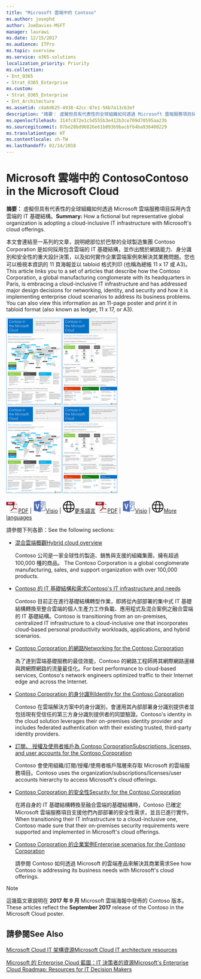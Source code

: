 ```yaml
---
title: "Microsoft 雲端中的 Contoso"
ms.author: josephd
author: JoeDavies-MSFT
manager: laurawi
ms.date: 12/15/2017
ms.audience: ITPro
ms.topic: overview
ms.service: o365-solutions
localization_priority: Priority
ms.collection:
- Ent_O365
- Strat_O365_Enterprise
ms.custom:
- Strat_O365_Enterprise
- Ent_Architecture
ms.assetid: c4a6d625-4938-42cc-87e1-56b7a13c63ef
description: "摘要： 虛擬但具有代表性的全球組織如何透過 Microsoft 雲端服務項目採用內含雲端的 IT 基礎結構。"
ms.openlocfilehash: 314fc872e1c5d555b3e412b3ce709d70595aa23b
ms.sourcegitcommit: 07be28bd96826e61b893b9bacbf64ba936400229
ms.translationtype: HT
ms.contentlocale: zh-TW
ms.lasthandoff: 02/14/2018
---
```

# <a name="contoso-in-the-microsoft-cloud"></a><span data-ttu-id="73695-103">Microsoft 雲端中的 Contoso</span><span class="sxs-lookup"><span data-stu-id="73695-103">Contoso in the Microsoft Cloud</span></span>

 <span data-ttu-id="73695-104">**摘要：** 虛擬但具有代表性的全球組織如何透過 Microsoft 雲端服務項目採用內含雲端的 IT 基礎結構。</span><span class="sxs-lookup"><span data-stu-id="73695-104">**Summary:** How a fictional but representative global organization is adopting a cloud-inclusive IT infrastructure with Microsoft's cloud offerings.</span></span>
  
<span data-ttu-id="73695-p101">本文會連結至一系列的文章，說明總部位於巴黎的全球製造集團 Contoso Corporation 是如何採用包含雲端的 IT 基礎結構，並作出關於網路能力、身分識別和安全性的重大設計決策，以及如何實作企業雲端案例來解決其業務問題。您也可以檢視本資訊的 11 頁海報並以 tabloid 格式列印 (也稱為總帳 11 x 17 或 A3)。</span><span class="sxs-lookup"><span data-stu-id="73695-p101">This article links you to a set of articles that describe how the Contoso Corporation, a global manufacturing conglomerate with its headquarters in Paris, is embracing a cloud-inclusive IT infrastructure and has addressed major design decisions for networking, identity, and security and how it is implementing enterprise cloud scenarios to address its business problems. You can also view this information as an 11-page poster and print it in tabloid format (also known as ledger, 11 x 17, or A3).</span></span>
  
<span data-ttu-id="73695-107">[![Microsoft 雲端海報中 Contoso 的縮圖影像。](images/Contoso_Poster/Thumbnail.png)](https://www.microsoft.com/download/details.aspx?id=54427)</span><span class="sxs-lookup"><span data-stu-id="73695-107">[![Thumb image of the Contoso in the Microsoft Cloud poster.](images/Contoso_Poster/Thumbnail.png)](https://www.microsoft.com/download/details.aspx?id=54427)</span></span>
  
<span data-ttu-id="73695-108">![PDF 檔案](images/Common_Images/PDFIcon.png)[PDF](https://go.microsoft.com/fwlink/p/?linkid=842085)  | ![Visio 檔案](images/Common_Images/VisioIcon.png)[Visio](https://go.microsoft.com/fwlink/p/?linkid=842086)  | ![參閱其他語言版本的頁面](images/Common_Images/GlobeIcon.png)[更多語言](https://www.microsoft.com/download/details.aspx?id=54427)</span><span class="sxs-lookup"><span data-stu-id="73695-108">![PDF file](images/Common_Images/PDFIcon.png)[PDF](https://go.microsoft.com/fwlink/p/?linkid=842085)  | ![Visio file](images/Common_Images/VisioIcon.png)[Visio](https://go.microsoft.com/fwlink/p/?linkid=842086)  | ![See a page with versions in additional languages](images/Common_Images/GlobeIcon.png)[More languages](https://www.microsoft.com/download/details.aspx?id=54427)</span></span>
  
<span data-ttu-id="73695-109">請參閱下列各節：</span><span class="sxs-lookup"><span data-stu-id="73695-109">See the following sections:</span></span>
  
- [<span data-ttu-id="73695-110">混合雲端概觀</span><span class="sxs-lookup"><span data-stu-id="73695-110">Hybrid cloud overview</span></span>](hybrid-cloud-overview.md)
    
    <span data-ttu-id="73695-111">Contoso 公司是一家全球性的製造、銷售與支援的組織集團，擁有超過 100,000 種的商品。 </span><span class="sxs-lookup"><span data-stu-id="73695-111">The Contoso Corporation is a global conglomerate manufacturing, sales, and support organization with over 100,000 products.</span></span>
    
- [<span data-ttu-id="73695-112">Contoso 的 IT 基礎結構和需求</span><span class="sxs-lookup"><span data-stu-id="73695-112">Contoso's IT infrastructure and needs</span></span>](contoso-it-infrastructure-and-needs.md)
    
    <span data-ttu-id="73695-113">Contoso 目前正在進行基礎結構轉型作業，即將從內部部署的集中式 IT 基礎結構轉換至整合雲端的個人生產力工作負載、應用程式及混合案例之融合雲端的 IT 基礎結構。</span><span class="sxs-lookup"><span data-stu-id="73695-113">Contoso is transitioning from an on-premises, centralized IT infrastructure to a cloud-inclusive one that incorporates cloud-based personal productivity workloads, applications, and hybrid scenarios.</span></span>
    
- [<span data-ttu-id="73695-114">Contoso Corporation 的網路</span><span class="sxs-lookup"><span data-stu-id="73695-114">Networking for the Contoso Corporation</span></span>](networking-for-the-contoso-corporation.md)
    
    <span data-ttu-id="73695-115">為了達到雲端基礎服務的最佳效能，Contoso 的網路工程師將其網際網路邊緣與跨網際網路的流量最佳化。</span><span class="sxs-lookup"><span data-stu-id="73695-115">For best performance to cloud-based services, Contoso's network engineers optimized traffic to their Internet edge and across the Internet.</span></span>
    
- [<span data-ttu-id="73695-116">Contoso Corporation 的身分識別</span><span class="sxs-lookup"><span data-stu-id="73695-116">Identity for the Contoso Corporation</span></span>](identity-for-the-contoso-corporation.md)
    
    <span data-ttu-id="73695-117">Contoso 在雲端解決方案中的身分識別，會運用其內部部署身分識別提供者並包括現有受信任的第三方身分識別提供者的同盟驗證。</span><span class="sxs-lookup"><span data-stu-id="73695-117">Contoso's identity in the cloud solution leverages their on-premises identity provider and includes federated authentication with their existing trusted, third-party identity providers.</span></span>
    
- [<span data-ttu-id="73695-118">訂閱、 授權及使用者帳戶為 Contoso Corporation</span><span class="sxs-lookup"><span data-stu-id="73695-118">Subscriptions, licenses, and user accounts for the Contoso Corporation</span></span>](subscriptions-licenses-and-user-accounts-for-the-contoso-corporation.md)
    
    <span data-ttu-id="73695-119">Contoso 會使用組織/訂閱/授權/使用者帳戶階層來存取 Microsoft 的雲端服務項目。</span><span class="sxs-lookup"><span data-stu-id="73695-119">Contoso uses the organization/subscriptions/licenses/user accounts hierarchy to access Microsoft's cloud offerings.</span></span>
    
- [<span data-ttu-id="73695-120">Contoso Corporation 的安全性</span><span class="sxs-lookup"><span data-stu-id="73695-120">Security for the Contoso Corporation</span></span>](security-for-the-contoso-corporation.md)
    
    <span data-ttu-id="73695-121">在將自身的 IT 基礎結構轉換至融合雲端的基礎結構時，Contoso 已確定 Microsoft 雲端服務項目支援他們內部部署的安全性需求，並且已進行實作。</span><span class="sxs-lookup"><span data-stu-id="73695-121">When transitioning their IT infrastructure to a cloud-inclusive one, Contoso made sure that their on-premises security requirements were supported and implemented in Microsoft's cloud offerings.</span></span>
    
- [<span data-ttu-id="73695-122">Contoso Corporation 的企業案例</span><span class="sxs-lookup"><span data-stu-id="73695-122">Enterprise scenarios for the Contoso Corporation</span></span>](enterprise-scenarios-for-the-contoso-corporation.md)
    
    <span data-ttu-id="73695-123">請參閱 Contoso 如何透過 Microsoft 的雲端產品來解決其商業需求</span><span class="sxs-lookup"><span data-stu-id="73695-123">See how Contoso is addressing its business needs with Microsoft's cloud offerings.</span></span>
    
> [!NOTE]
> <span data-ttu-id="73695-124">這幾篇文章說明在 **2017 年 9 月** Microsoft 雲端海報中發佈的 Contoso 版本。</span><span class="sxs-lookup"><span data-stu-id="73695-124">These articles reflect the **September 2017** release of the Contoso in the Microsoft Cloud poster.</span></span>
  
## <a name="see-also"></a><span data-ttu-id="73695-125">請參閱</span><span class="sxs-lookup"><span data-stu-id="73695-125">See Also</span></span>

[<span data-ttu-id="73695-126">Microsoft Cloud IT 架構資源</span><span class="sxs-lookup"><span data-stu-id="73695-126">Microsoft Cloud IT architecture resources</span></span>](microsoft-cloud-it-architecture-resources.md)

[<span data-ttu-id="73695-127">Microsoft 的 Enterprise Cloud 藍圖：IT 決策者的資源</span><span class="sxs-lookup"><span data-stu-id="73695-127">Microsoft's Enterprise Cloud Roadmap: Resources for IT Decision Makers</span></span>](https://sway.com/FJ2xsyWtkJc2taRD)



